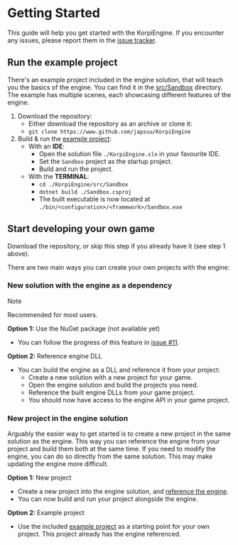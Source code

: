 
# Getting Started

This guide will help you get started with the KorpiEngine. If you encounter any issues, please report them in the [issue tracker](https://github.com/japsuu/KorpiEngine/issues).

## Run the example project

There's an example project included in the engine solution, that will teach you the basics of the engine.
You can find it in the [src/Sandbox](https://www.github.com/japsuu/KorpiEngine/src/Sandbox/Sandbox.csproj) directory.
The example has multiple scenes, each showcasing different features of the engine.

1. Download the repository:
    - Either download the repository as an archive or clone it:
    - `git clone https://www.github.com/japsuu/KorpiEngine`
2. Build & run the [example project](https://www.github.com/japsuu/KorpiEngine/src/Sandbox/Sandbox.csproj):
   - With an **IDE**:
      - Open the solution file `./KorpiEngine.sln` in your favourite IDE.
      - Set the `Sandbox` project as the startup project.
      - Build and run the project.
   - With the **TERMINAL**:
      - `cd ./KorpiEngine/src/Sandbox`
      - `dotnet build ./Sandbox.csproj`
      - The built executable is now located at `./bin/<configuration>/<framework>/Sandbox.exe`

## Start developing your own game

Download the repository, or skip this step if you already have it (see step 1 above).

There are two main ways you can create your own projects with the engine:

### New solution with the engine as a dependency

> [!NOTE]
> Recommended for most users.

**Option 1:** Use the NuGet package (not available yet)
- You can follow the progress of this feature in [issue #11](https://github.com/japsuu/KorpiEngine/issues/11).

**Option 2:** Reference engine DLL
- You can build the engine as a DLL and reference it from your project:
   - Create a new solution with a new project for your game.
   - Open the engine solution and build the projects you need.
   - Reference the built engine DLLs from your game project.
   - You should now have access to the engine API in your game project.

### New project in the engine solution

Arguably the easier way to get started is to create a new project in the same solution as the engine.
This way you can reference the engine from your project and build them both at the same time.
If you need to modify the engine, you can do so directly from the same solution.
This may make updating the engine more difficult.

**Option 1:** New project
- Create a new project into the engine solution, and [reference the engine](https://learn.microsoft.com/en-us/visualstudio/ide/managing-references-in-a-project).
- You can now build and run your project alongside the engine.

**Option 2:** Example project
- Use the included [example project](https://www.github.com/japsuu/KorpiEngine/src/Sandbox/Sandbox.csproj) as a starting point for your own project. This project already has the engine referenced.
